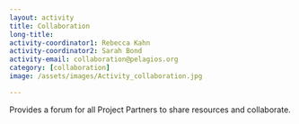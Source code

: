 ```yaml
---
layout: activity
title: Collaboration
long-title: 
activity-coordinator1: Rebecca Kahn
activity-coordinator2: Sarah Bond
activity-email: collaboration@pelagios.org
category: [collaboration]
image: /assets/images/Activity_collaboration.jpg

---
```


Provides a forum for all Project Partners to share resources and collaborate.
